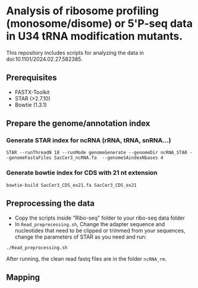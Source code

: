 # Analysis of ribosome profiling (monosome/disome) or 5'P-seq data in U34 tRNA modification mutants. 


This repository includes scripts for analyzing the data in doi:10.1101/2024.02.27.582385. 


## Prerequisites

* FASTX-Toolkit
* STAR (>2.7.10)
* Bowtie (1.3.1)


## Prepare the genome/annotation index
### Generate STAR index for ncRNA (rRNA, tRNA, snRNA...)

```
STAR --runThreadN 18 --runMode genomeGenerate --genomeDir ncRNA_STAR --genomeFastaFiles SacCer3_ncRNA.fa  --genomeSAindexNbases 4
```
### Generate bowtie index for CDS with 21 nt extension

```
bowtie-build SacCer3_CDS_ex21.fa SacCer3_CDS_ex21
```
## Preprocessing the data

* Copy the scripts inside "Ribo-seq" folder to your ribo-seq data folder
* In `Read_preprecessing.sh`, Change the adapter sequence and nucleotides that need to be clipped or trimmed from your sequences, change the parameters of STAR as you need and run: 

```
./Read_preprocessing.sh 
```
After running, the clean read fastq files are in the folder `ncRNA_rm`. 

## Mapping



